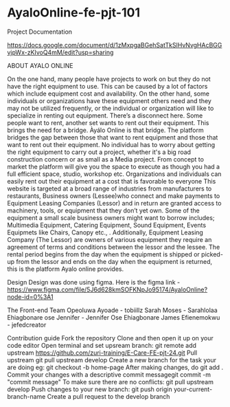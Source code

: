 # AyaloOnline-fe-pjt-101

Project Documentation

https://docs.google.com/document/d/1zMxpgaBGehSatTkSlHvNvgHAcBGGvjpWx-zKIvoQ4mM/edit?usp=sharing

ABOUT AYALO ONLINE

On the one hand, many people have projects to work on but they do not have the right equipment to use. This can be caused by a lot of factors which include equipment cost and availability.
On the other hand, some individuals or organizations have these equipment others need and they may not be utilized frequently, or the individual or organization will like to specialize in renting out equipment.
There’s a disconnect here. Some people want to rent, another set wants to rent out their equipment. This brings the need for a bridge. Àyálo Online is that bridge. The platform bridges the gap between those that want to rent equipment and those that want to rent out their equipment. No individual has to worry about getting the right equipment to carry out a project, whether it's a big road construction concern or as small as a Media project. From concept to market the platform will give you the space to execute as though you had a full efficient space, studio, workshop etc. Organizations and individuals can easily rent out their equipment at a cost that is favorable to everyone
This website is targeted at a broad range of industries from manufacturers to restaurants, Business owners (Lessee)who connect and make payments to Equipment Leasing Companies (Lessor) and in return are granted access to machinery, tools, or equipment that they don’t yet own.
Some of the equipment a small scale business owners might want to borrow includes; Multimedia Equipment, Catering Equipment, Sound Equipment, Events Equipmets like Chairs, Canopy etc.,  .
Additionally, Equipment Leasing Company (The Lessor) are owners of various equipment they require an agreement of terms and conditions between the lessor and the lessee. The rental period begins from the day when the equipment is shipped or picked-up from the lessor and ends on the day when the equipment is returned, this is the platform Ayalo online provides.

Design
Design was done using figma. Here is the figma link - https://www.figma.com/file/5J6d628kmSOFKNpJo95174/AyaloOnline?node-id=0%3A1

The Front-end Team
Opeoluwa Ayoade - tobiillz
Sarah Moses - Sarahlolaa
Ehiagbonare ose Jennifer - Jennifer Ose Ehiagbonare
James Efienemokwu - jefedcreator

Contribution guide
Fork the repository
Clone and then open it up on your code editor
Open terminal and set upsream branch: git remote add upstream https://github.com/zuri-training/E-Care-FE-pjt-24.git
Pull upstream git pull upstream develop
Create a new branch for the task your are doing eg: git checkout -b home-page
After making changes, do git add .
Commit your changes with a descriptive commit messagegit commit -m "commit message"
To make sure there are no conflicts: git pull upstream develop
Push changes to your new branch: git push origin your-current-branch-name
Create a pull request to the develop branch
